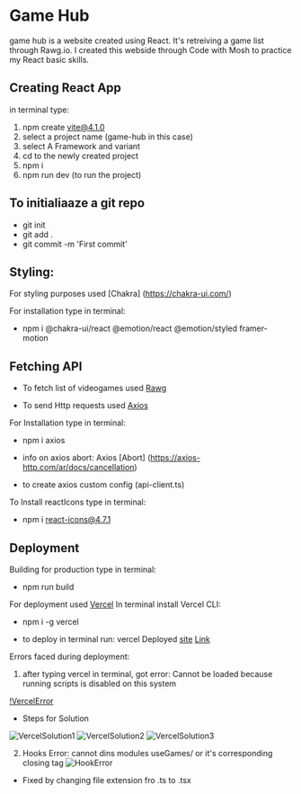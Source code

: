 # Game Hub 

game hub is a website created using React. It's retreiving a game list through Rawg.io.
I created this webside through Code with Mosh to practice my React basic skills.


## Creating React App
in terminal type:

1. npm create vite@4.1.0
2. select a project name (game-hub in this case)
3. select A Framework and variant
4. cd to the newly created project
5. npm i
6. npm run dev (to run the project)

## To initialiaaze a git repo

- git init
- git add .
- git commit -m 'First commit'


## Styling:

For styling purposes used [Chakra] (https://chakra-ui.com/)

For installation type in terminal:

- npm i @chakra-ui/react @emotion/react @emotion/styled framer-motion

## Fetching API 

- To fetch list of videogames used [Rawg](https://rawg.io/) 

- To send Http requests used [Axios](https://www.digitalocean.com/community/tutorials/react-axios-react)

For Installation type in terminal: 
- npm i axios

- info on axios abort: Axios [Abort] (https://axios-http.com/ar/docs/cancellation)

- to create axios custom config (api-client.ts)

To Install reactIcons type in terminal: 
- npm i react-icons@4.7.1

## Deployment

Building for production type in terminal:
- npm run build

For deployment used [Vercel](https://vercel.com/)
In terminal install Vercel CLI: 
- npm i -g vercel

- to deploy in terminal run: vercel
Deployed [site](https://game-g3za7tydz-aimans-projects-f65dee63.vercel.app/)
[Link](https://game-hub-nine-ashy.vercel.app/)

Errors faced during deployment:
1. after typing vercel in terminal, got error: Cannot be loaded because running scripts is disabled on this system

[!VercelError](/game-hub/src/assets/vercel-error.PNG)
- Steps for Solution

![VercelSolution1](/game-hub/src/assets/vercel-solution1.PNG)
![VercelSolution2](/game-hub/src/assets/vercel-solution2.PNG)
![VercelSolution3](/game-hub/src/assets/vercel-solution3.PNG)

2. Hooks Error: cannot dins modules useGames/ or it's corresponding closing tag
![HookError](/game-hub/src/assets/hook-error.PNG)
- Fixed by changing file extension fro .ts to .tsx
